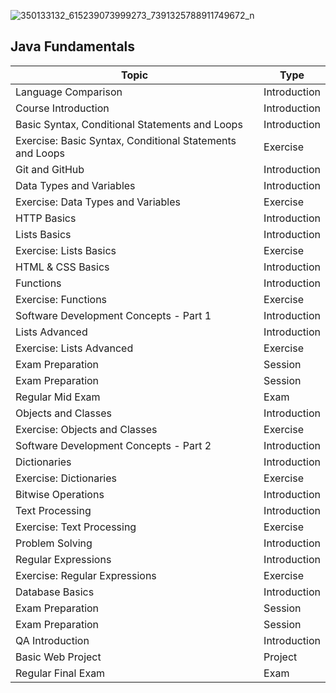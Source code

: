 
![350133132_615239073999273_7391325788911749672_n](https://github.com/svetlanasieber/Software-Engineering--Path-SoftUni/assets/135451084/930d44c4-2fa8-4cd8-b61d-776d59187c2a)

 

## Java Fundamentals

| Topic                                            | Type           |
|--------------------------------------------------|----------------|
| Language Comparison                              | Introduction   |
| Course Introduction                              | Introduction   |
| Basic Syntax, Conditional Statements and Loops   | Introduction   |
| Exercise: Basic Syntax, Conditional Statements and Loops | Exercise  |
| Git and GitHub                                   | Introduction   |
| Data Types and Variables                         | Introduction   |
| Exercise: Data Types and Variables               | Exercise       |
| HTTP Basics                                      | Introduction   |
| Lists Basics                                     | Introduction   |
| Exercise: Lists Basics                           | Exercise       |
| HTML & CSS Basics                                | Introduction   |
| Functions                                        | Introduction   |
| Exercise: Functions                              | Exercise       |
| Software Development Concepts - Part 1           | Introduction   |
| Lists Advanced                                   | Introduction   |
| Exercise: Lists Advanced                         | Exercise       |
| Exam Preparation                                 | Session        |
| Exam Preparation                                 | Session        |
| Regular Mid Exam                                 | Exam           |
| Objects and Classes                              | Introduction   |
| Exercise: Objects and Classes                    | Exercise       |
| Software Development Concepts - Part 2           | Introduction   |
| Dictionaries                                     | Introduction   |
| Exercise: Dictionaries                           | Exercise       |
| Bitwise Operations                               | Introduction   |
| Text Processing                                  | Introduction   |
| Exercise: Text Processing                        | Exercise       |
| Problem Solving                                  | Introduction   |
| Regular Expressions                              | Introduction   |
| Exercise: Regular Expressions                    | Exercise       |
| Database Basics                                  | Introduction   |
| Exam Preparation                                 | Session        |
| Exam Preparation                                 | Session        |
| QA Introduction                                  | Introduction   |
| Basic Web Project                                | Project        |
| Regular Final Exam                               | Exam           |

